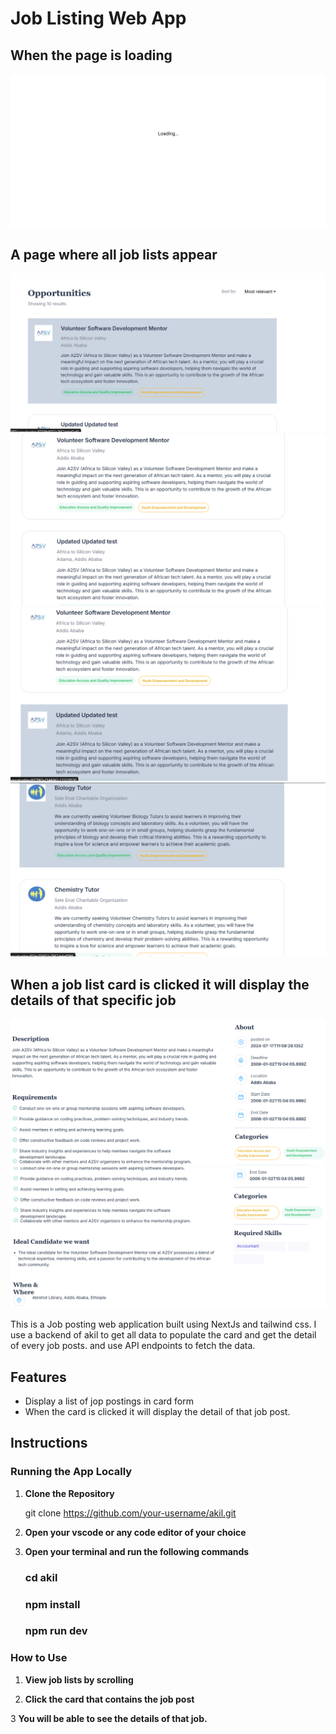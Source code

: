 # Job Listing Web App

## When the page is loading
![Description](/Pages/F.png)
## A page where all job lists appear
![Description](/Pages/A.png)
![Description](/Pages/B.png)
![Description](/Pages/C.png)
![Description](/Pages/G.png)
## When a job list card is clicked it will display the details of that specific job
![Description](/Pages/D.png)
![Description](/Pages/E.png)





This is a Job posting web application built using NextJs and tailwind css. I use a backend of akil to get all data to populate the card and get the detail of every job posts. and use API endpoints to fetch the data.

## Features

- Display a list of jop postings in card form 
- When the card is clicked it will display the detail of that job post.


## Instructions

### Running the App Locally

1. **Clone the Repository**
   
   git clone https://github.com/your-username/akil.git

2. **Open your vscode or any code editor of your choice**
3. **Open your terminal and run the following commands**
   ### cd akil
   ### npm install
   ### npm run dev

### How to Use

1. **View job lists by scrolling**
   

2. **Click the card that contains the job post**

3 **You will be able to see the details of that job.**
